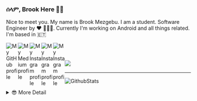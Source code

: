 ### ሰላም, Brook Here 👋🏾                    

Nice to meet you. My name is Brook Mezgebu. I am a student. Software Engineer by ♥ 👨🏾‍💻.
Currently I'm working on Android and all things related. I'm based in 🇪🇹

<a href="https://github.com/brookmg">
  <img width="32" align="left"
     alt="My GitHub profile"
     src="https://cdn.jsdelivr.net/npm/simple-icons@v3/icons/github.svg">
</a>
<a href="https://medium.com/@brookmezgebu">
  <img width="32" align="left"
     alt="My Medium profile"
     src="https://cdn.jsdelivr.net/npm/simple-icons@v3/icons/medium.svg">
</a>
<a href="https://www.instagram.com/brookmg8">
  <img width="32" align="left"
     alt="My Instagram profile"
     src="https://cdn.jsdelivr.net/npm/simple-icons@v3/icons/instagram.svg">
</a>
<a href="https://www.twitter.com/brook_mezgebu">
  <img width="32" align="left"
     alt="My Instagram profile"
     src="https://cdn.jsdelivr.net/npm/simple-icons@v3/icons/twitter.svg">
</a>
<a href="https://t.me/brookmg">
  <img width="32" align="left"
     alt="My Instagram profile"
     src="https://cdn.jsdelivr.net/npm/simple-icons@v3/icons/telegram.svg">
</a>
<br><br>

![](https://komarev.com/ghpvc/?username=brookmg&color=007575&style=flat-square&label=ተመልካች)
<hr/>

![GithubStats](https://github-readme-stats.vercel.app/api/?username=brookmg&show_icons=true&title_color=fff&icon_color=79ff97&text_color=9f9f9f&bg_color=151515)

<!-- [![Spotify](https://spotify-readme-plum.vercel.app/api/spotify-playing)](https://open.spotify.com/user/wqe3ges2o5xoao39bv0h065uf) -->

<!--
```diff
- !!! For all those dark-theme lovers out there, github doesn't 
- support markdown with custom background or text color 😞. 
- Make your voice heard on 👇🏾
[this issue](https://github.com/github/markup/issues/1373)
```
-->

<details>
<summary> 😎 More Detail </summary>

<!--START_SECTION:waka-->
![Profile Views](http://img.shields.io/badge/Profile%20Views-18-blue)

**🐱 My Github Data** 

> 🏆 1,850 Contributions in the Year 2020
 > 
> 📦 120.8 kB Used in Github's Storage 
 > 
> 💼 Opted to Hire
 > 
> 📜 52 Public Repositories
 > 
> 🔑 39 Private Repositories 

**I'm an Early 🐤** 

```text
🌞 Morning    121 commits    ██░░░░░░░░░░░░░░░░░░░░░░░   8.72% 
🌆 Daytime    579 commits    ██████████░░░░░░░░░░░░░░░   41.74% 
🌃 Evening    479 commits    ████████░░░░░░░░░░░░░░░░░   34.53% 
🌙 Night      208 commits    ███░░░░░░░░░░░░░░░░░░░░░░   15.0%

```
📅 **I'm Most Productive on Sunday** 

```text
Monday       247 commits    ████░░░░░░░░░░░░░░░░░░░░░   17.81% 
Tuesday      145 commits    ██░░░░░░░░░░░░░░░░░░░░░░░   10.45% 
Wednesday    127 commits    ██░░░░░░░░░░░░░░░░░░░░░░░   9.16% 
Thursday     157 commits    ██░░░░░░░░░░░░░░░░░░░░░░░   11.32% 
Friday       190 commits    ███░░░░░░░░░░░░░░░░░░░░░░   13.7% 
Saturday     229 commits    ████░░░░░░░░░░░░░░░░░░░░░   16.51% 
Sunday       292 commits    █████░░░░░░░░░░░░░░░░░░░░   21.05%

```


📊 **This Week I Spent My Time On** 

```text
⌚︎ Time Zone: Africa/Addis_Ababa

💬 Programming Languages: 
No Activity Tracked This Week

🔥 Editors: 
No Activity Tracked This Week

💻 Operating System: 
No Activity Tracked This Week

```

**I Mostly Code in JavaScript** 

```text
JavaScript               24 repos            ████████░░░░░░░░░░░░░░░░░   32.43% 
Java                     23 repos            ███████░░░░░░░░░░░░░░░░░░   31.08% 
Kotlin                   9 repos             ███░░░░░░░░░░░░░░░░░░░░░░   12.16% 
TypeScript               4 repos             █░░░░░░░░░░░░░░░░░░░░░░░░   5.41% 
PHP                      3 repos             █░░░░░░░░░░░░░░░░░░░░░░░░   4.05%

```


**Timeline**

![Chart not found](https://github.com/brookmg/brookmg/blob/master/charts/bar_graph.png) 


<!--END_SECTION:waka-->
</details>

<!--
<details>
<summary>More...</summary>
### በቅርብ ቀን
</details>
-->
